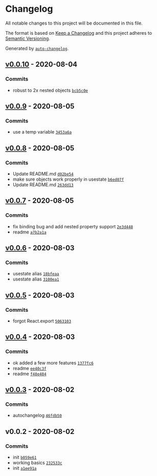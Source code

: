 # Changelog

All notable changes to this project will be documented in this file.

The format is based on [Keep a Changelog](https://keepachangelog.com/en/1.0.0/)
and this project adheres to [Semantic Versioning](https://semver.org/spec/v2.0.0.html).

Generated by [`auto-changelog`](https://github.com/CookPete/auto-changelog).

## [v0.0.10](https://github.com/sw-yx/rollup-plugin-react-sfc/compare/v0.0.9...v0.0.10) - 2020-08-04

### Commits

- robust to 2x nested objects [`bcb5c0e`](https://github.com/sw-yx/rollup-plugin-react-sfc/commit/bcb5c0ec462e5bdda7ce125d6bd07932e1c903e6)

## [v0.0.9](https://github.com/sw-yx/rollup-plugin-react-sfc/compare/v0.0.8...v0.0.9) - 2020-08-05

### Commits

- use a temp variable [`3453a6a`](https://github.com/sw-yx/rollup-plugin-react-sfc/commit/3453a6a6472dbb343a77e1f1881e1d1615cef493)

## [v0.0.8](https://github.com/sw-yx/rollup-plugin-react-sfc/compare/v0.0.7...v0.0.8) - 2020-08-05

### Commits

- Update README.md [`d02be54`](https://github.com/sw-yx/rollup-plugin-react-sfc/commit/d02be54bf37901c0e4302809127f9bc4cd96c7cc)
- make sure objects work properly in usestate [`b6ed07f`](https://github.com/sw-yx/rollup-plugin-react-sfc/commit/b6ed07fc28b73da7c94d7f109d7f7ffb31eeff02)
- Update README.md [`263dd13`](https://github.com/sw-yx/rollup-plugin-react-sfc/commit/263dd13937423a640e36fde5100afc52fbf15b93)

## [v0.0.7](https://github.com/sw-yx/rollup-plugin-react-sfc/compare/v0.0.6...v0.0.7) - 2020-08-05

### Commits

- fix binding bug and add nested property support [`2e3d448`](https://github.com/sw-yx/rollup-plugin-react-sfc/commit/2e3d4489f13e2f9f795a8ebf5599813676b0b62b)
- readme [`a7b2a1a`](https://github.com/sw-yx/rollup-plugin-react-sfc/commit/a7b2a1a2ea8e705ff27c3ebb5eb1d2c6199bbcd7)

## [v0.0.6](https://github.com/sw-yx/rollup-plugin-react-sfc/compare/v0.0.5...v0.0.6) - 2020-08-03

### Commits

- usestate alias [`18bfeaa`](https://github.com/sw-yx/rollup-plugin-react-sfc/commit/18bfeaa4ed21c66bee0737ca85a3c0dc9f667fb7)
- usestate alias [`3100ea1`](https://github.com/sw-yx/rollup-plugin-react-sfc/commit/3100ea187b9ee0e7f16da214ac54c09ba679fb1b)

## [v0.0.5](https://github.com/sw-yx/rollup-plugin-react-sfc/compare/v0.0.4...v0.0.5) - 2020-08-03

### Commits

- forgot React.export [`5063103`](https://github.com/sw-yx/rollup-plugin-react-sfc/commit/50631033d1597dfa906e4c0e5a6de2282116df60)

## [v0.0.4](https://github.com/sw-yx/rollup-plugin-react-sfc/compare/v0.0.3...v0.0.4) - 2020-08-03

### Commits

- ok added a few more features [`1377fc6`](https://github.com/sw-yx/rollup-plugin-react-sfc/commit/1377fc676619182dda4895765ae5b14aaecc87b6)
- readme [`ee40c3f`](https://github.com/sw-yx/rollup-plugin-react-sfc/commit/ee40c3fe14874d75371f0d5e72e811c066919ac2)
- readme [`f48e484`](https://github.com/sw-yx/rollup-plugin-react-sfc/commit/f48e484c39387bd0ab2e54eebbc18555cb9609ce)

## [v0.0.3](https://github.com/sw-yx/rollup-plugin-react-sfc/compare/v0.0.2...v0.0.3) - 2020-08-02

### Commits

- autochangelog [`46fdb50`](https://github.com/sw-yx/rollup-plugin-react-sfc/commit/46fdb50be4ef69cec1dddcba00715802d5af90d3)

## v0.0.2 - 2020-08-02

### Commits

- init [`b059e61`](https://github.com/sw-yx/rollup-plugin-react-sfc/commit/b059e6129cae77df43f488ca78183f47a56188a3)
- working basics [`232533c`](https://github.com/sw-yx/rollup-plugin-react-sfc/commit/232533cf3b1920c88d46556d06d4e23136b881ff)
- init [`a1ee91a`](https://github.com/sw-yx/rollup-plugin-react-sfc/commit/a1ee91a790058b26cb2d6e9d5044a238328f6ecb)
